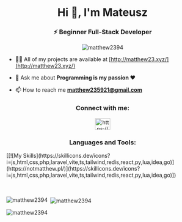 <h1 align="center">Hi 👋, I'm Mateusz</h1>
<h3 align="center">⚡ Beginner Full-Stack Developer</h3>

<p align="center"> <img src="https://komarev.com/ghpvc/?username=matthew2394&label=Profile%20views&color=0e75b6&style=flat" alt="matthew2394" /> </p>

- 👨‍💻 All of my projects are available at [http://matthew23.xyz/](http://matthew23.xyz/)

- 💬 Ask me about **Programming is my passion ❤️**

- 📫 How to reach me **matthew235921@gmail.com**

<h3 align="center">Connect with me:</h3>
<p align="center">
<a href="https://discord.gg/https://discord.gg/UVCTFehw" target="blank"><img align="center" src="https://raw.githubusercontent.com/rahuldkjain/github-profile-readme-generator/master/src/images/icons/Social/discord.svg" alt="https://discord.gg/UVCTFehw" height="30" width="40" /></a>
</p>

<h3 align="center">Languages and Tools:</h3>
[[![My Skills](https://skillicons.dev/icons?i=js,html,css,php,laravel,vite,ts,tailwind,redis,react,py,lua,idea,go)](https://notmatthew.pl/)](https://skillicons.dev/icons?i=js,html,css,php,laravel,vite,ts,tailwind,redis,react,py,lua,idea,go)])
<br>
<br>
<br>

<p><img align="left" src="https://github-readme-stats.vercel.app/api/top-langs?username=matthew2394&show_icons=true&locale=en&layout=compact" alt="matthew2394" /></p>

<p>&nbsp;<img align="center" src="https://github-readme-stats.vercel.app/api?username=matthew2394&show_icons=true&locale=en" alt="matthew2394" /></p>

<p><img align="center" src="https://github-readme-streak-stats.herokuapp.com/?user=matthew2394&" alt="matthew2394" /></p>
